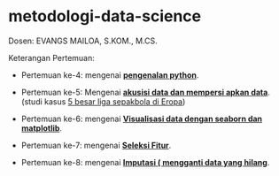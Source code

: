 # metodologi-data-science

Dosen: EVANGS MAILOA, S.KOM., M.CS.

Keterangan Pertemuan:
* Pertemuan ke-4: mengenai [**pengenalan python**](https://github.com/mikaelaldy/metodologi-data-science/tree/main/Pertemuan_4).

* Pertemuan ke-5: Mengenai [**akusisi data dan mempersi apkan data**](https://github.com/mikaelaldy/metodologi-data-science/tree/main/pertemuan_5). (studi kasus [5 besar liga sepakbola di Eropa]())

* Pertemuan ke-6: mengenai [**Visualisasi data dengan seaborn dan matplotlib**](https://github.com/mikaelaldy/metodologi-data-science/tree/main/Pertemuan_6).

* Pertemuan ke-7: mengenai [**Seleksi Fitur**](https://github.com/mikaelaldy/metodologi-data-science/tree/main/Pertemuan_7).

* Pertemuan ke-8: mengenai [**Imputasi ( mengganti data yang hilang**](https://github.com/mikaelaldy/metodologi-data-science/tree/main/Pertemuan_8).